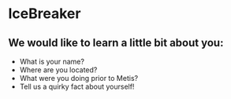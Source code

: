 # IceBreaker

## We would like to learn a little bit about you:
- What is your name?
- Where are you located? 
- What were you doing prior to Metis? 
- Tell us a quirky fact about yourself!
